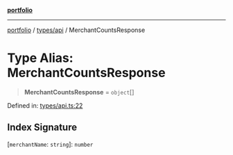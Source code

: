 [**portfolio**](../../../README.md)

***

[portfolio](../../../modules.md) / [types/api](../README.md) / MerchantCountsResponse

# Type Alias: MerchantCountsResponse

> **MerchantCountsResponse** = `object`[]

Defined in: [types/api.ts:22](https://github.com/tnorlund/Portfolio/blob/30cd37156b04272eeed48227547bc21cef3be9b5/portfolio/types/api.ts#L22)

## Index Signature

\[`merchantName`: `string`\]: `number`
